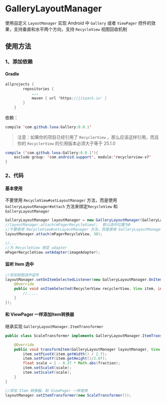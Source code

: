 # GalleryLayoutManager

使用自定义 `LayoutManager` 实现 Android 中 `Gallery` 或者 `ViewPager` 控件的效果，支持垂直和水平两个方向，支持 `RecycleView` 视图回收机制


## 使用方法

### 1、添加依赖

#### Gradle

```java
allprojects {
		repositories {
			...
			maven { url 'https://jitpack.io' }
		}
	}
```
依赖：
```java
compile 'com.github.looa:Gallery:0.0.1'
```

> 注意：如果你的项目已经引用了 `RecyclerView` ，那么应该这样引用，而且你的 `RecyclerView` 的引用版本必须大于等于 25.1.0

```java
compile ('com.github.looa:Gallery:0.0.1'){
    exclude group: 'com.android.support', module:'recyclerview-v7'
}
```

### 2、代码

#### 基本使用

不要使用 `RecycleView#setLayoutManager` 方法，而是使用 `GalleryLayoutManager#attach` 方法来绑定`RecycleView` 和 `GalleryLayoutManager`

```java
GalleryLayoutManager layoutManager = new GalleryLayoutManager(GalleryLayoutManager.HORIZONTAL);
//layoutManager.attach(mPagerRecycleView);  默认选中位置为0
//不要使用 RecycleView#setLayoutManager 方法，而是使用 GalleryLayoutManager#attach 方法
layoutManager.attach(mPagerRecycleView, 30);

//...
//为 RecycleView 绑定 adapter
mPagerRecycleView.setAdapter(imageAdapter);
```

#### 监听 Item 选中

```java
//添加视图选中监听
layoutManager.setOnItemSelectedListener(new GalleryLayoutManager.OnItemSelectedListener() {
    @Override
    public void onItemSelected(RecyclerView recyclerView, View item, int position) {
        //.....
    }
});
```

#### 和 ViewPager 一样添加Item转换器

继承实现 `GalleryLayoutManager.ItemTransformer`

```java
public class ScaleTransformer implements GalleryLayoutManager.ItemTransformer {

    @Override
    public void transformItem(GalleryLayoutManager layoutManager, View item, float fraction) {
        item.setPivotX(item.getWidth() / 2.f);
        item.setPivotY(item.getHeight()/2.0f);
        float scale = 1 - 0.3f * Math.abs(fraction);
        item.setScaleX(scale);
        item.setScaleY(scale);
    }
}
```

```java
//添加 Item 转换器，和 ViewPager 一样使用
layoutManager.setItemTransformer(new ScaleTransformer());
```